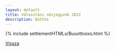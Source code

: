 ```yaml
---
layout: default
title: Választási névjegyzék 2022
description: Büttös
---
```


{% include settlementHTMLs/Buuxttooxs.html %}

[Vissza](../)